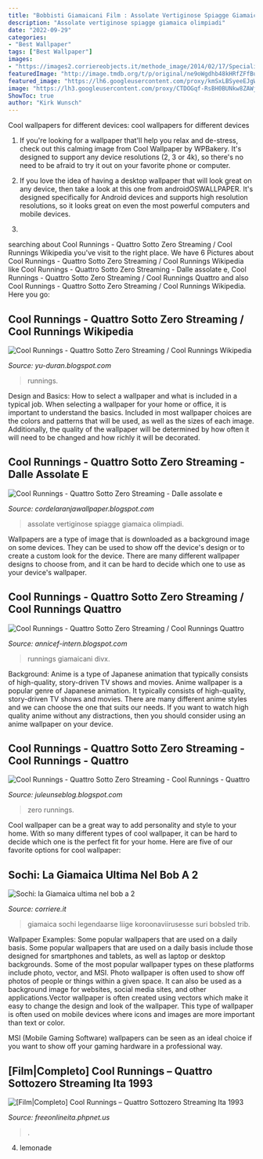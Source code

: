 ```yaml
---
title: "Bobbisti Giamaicani Film : Assolate Vertiginose Spiagge Giamaica Olimpiadi"
description: "Assolate vertiginose spiagge giamaica olimpiadi"
date: "2022-09-29"
categories:
- "Best Wallpaper"
tags: ["Best Wallpaper"]
images:
- "https://images2.corriereobjects.it/methode_image/2014/02/17/Speciali/Foto Gallery/d4b02fefc5bf17064c0f6a706700f787_MGzoom.jpg?v=20140217195014"
featuredImage: "http://image.tmdb.org/t/p/original/ne9oWgdhb48kHRfZFfBuMW192nW.jpg"
featured_image: "https://lh6.googleusercontent.com/proxy/kmSxLBSyeeEJgWVfbJn7mxuUm4U2OUUByudunOYZAtpyc8MqHAB_7ZCxuu8NOa1-KTNXK4WTd1YOpDVGrL2Xa175vus=w1200-h630-p-k-no-nu"
image: "https://lh3.googleusercontent.com/proxy/CTDOGqf-RsBH0BUNkw8ZAWj2FTvHDLQ8NAzg_CgHB2S_XiGEM4LxoM1TlhqZhX0dgdIkee5tVdCXbyxfoZBqU0C4ddnJ7phz4KhzdhMYRJUM4QrBiGtrqYWKbqIhllQVj9CTAItQqoPsDpz0nRMmIZ9AqKtr=s0-d"
ShowToc: true
author: "Kirk Wunsch"
---
```



Cool wallpapers for different devices:
cool wallpapers for different devices 

1. If you're looking for a wallpaper that'll help you relax and de-stress, check out this calming image from Cool Wallpaper by WPBakery. It's designed to support any device resolutions (2, 3 or 4k), so there's no need to be afraid to try it out on your favorite phone or computer.

2. If you love the idea of having a desktop wallpaper that will look great on any device, then take a look at this one from androidOSWALLPAPER. It's designed specifically for Android devices and supports high resolution resolutions, so it looks great on even the most powerful computers and mobile devices.

3.

	

		
searching about Cool Runnings - Quattro Sotto Zero Streaming / Cool Runnings Wikipedia you've visit to the right place. We have 6 Pictures about Cool Runnings - Quattro Sotto Zero Streaming / Cool Runnings Wikipedia like Cool Runnings - Quattro Sotto Zero Streaming - Dalle assolate e, Cool Runnings - Quattro Sotto Zero Streaming / Cool Runnings Quattro and also Cool Runnings - Quattro Sotto Zero Streaming / Cool Runnings Wikipedia. Here you go:
		
    
## Cool Runnings - Quattro Sotto Zero Streaming / Cool Runnings Wikipedia

<img loading=lazy src="https://lh6.googleusercontent.com/proxy/kmSxLBSyeeEJgWVfbJn7mxuUm4U2OUUByudunOYZAtpyc8MqHAB_7ZCxuu8NOa1-KTNXK4WTd1YOpDVGrL2Xa175vus=w1200-h630-p-k-no-nu" onerror="this.onerror=null;this.src='https://tse2.mm.bing.net/th?id=OIP.OFYe95DpMZ58jzVR2_29GgAAAA&amp;pid=15.1';" alt="Cool Runnings - Quattro Sotto Zero Streaming / Cool Runnings Wikipedia">

_Source: yu-duran.blogspot.com_

>runnings. 

	

Design and Basics: How to select a wallpaper and what is included in a typical job.
When selecting a wallpaper for your home or office, it is important to understand the basics. Included in most wallpaper choices are the colors and patterns that will be used, as well as the sizes of each image. Additionally, the quality of the wallpaper will be determined by how often it will need to be changed and how richly it will be decorated.

    
## Cool Runnings - Quattro Sotto Zero Streaming - Dalle Assolate E

<img loading=lazy src="https://lh3.googleusercontent.com/proxy/CTDOGqf-RsBH0BUNkw8ZAWj2FTvHDLQ8NAzg_CgHB2S_XiGEM4LxoM1TlhqZhX0dgdIkee5tVdCXbyxfoZBqU0C4ddnJ7phz4KhzdhMYRJUM4QrBiGtrqYWKbqIhllQVj9CTAItQqoPsDpz0nRMmIZ9AqKtr=s0-d" onerror="this.onerror=null;this.src='https://tse2.mm.bing.net/th?id=OIP.ONl5ghmYUZ8sUdrruRiuVwHaG0&amp;pid=15.1';" alt="Cool Runnings - Quattro Sotto Zero Streaming - Dalle assolate e">

_Source: cordelaranjawallpaper.blogspot.com_

>assolate vertiginose spiagge giamaica olimpiadi. 

	

Wallpapers are a type of image that is downloaded as a background image on some devices. They can be used to show off the device's design or to create a custom look for the device. There are many different wallpaper designs to choose from, and it can be hard to decide which one to use as your device's wallpaper.

    
## Cool Runnings - Quattro Sotto Zero Streaming / Cool Runnings Quattro

<img loading=lazy src="http://image.tmdb.org/t/p/original/ne9oWgdhb48kHRfZFfBuMW192nW.jpg" onerror="this.onerror=null;this.src='https://tse1.mm.bing.net/th?id=OIP.TAn0acZo-i-I6totDN5ttQHaLH&amp;pid=15.1';" alt="Cool Runnings - Quattro Sotto Zero Streaming / Cool Runnings Quattro">

_Source: annicef-intern.blogspot.com_

>runnings giamaicani divx. 

	

Background: Anime is a type of Japanese animation that typically consists of high-quality, story-driven TV shows and movies.
Anime wallpaper is a popular genre of Japanese animation. It typically consists of high-quality, story-driven TV shows and movies. There are many different anime styles and we can choose the one that suits our needs. If you want to watch high quality anime without any distractions, then you should consider using an anime wallpaper on your device.

    
## Cool Runnings - Quattro Sotto Zero Streaming - Cool Runnings - Quattro

<img loading=lazy src="https://2.bp.blogspot.com/_E6bZCQAWz5k/TEVdIGYe-qI/AAAAAAAAH6U/wu992L9M858/s400/Cool+runnings.jpg" onerror="this.onerror=null;this.src='https://tse1.mm.bing.net/th?id=OIP.9C2F7MZH3sPe45THDNPIiQHaE_&amp;pid=15.1';" alt="Cool Runnings - Quattro Sotto Zero Streaming - Cool Runnings - Quattro">

_Source: juleunseblog.blogspot.com_

>zero runnings. 

	

Cool wallpaper can be a great way to add personality and style to your home. With so many different types of cool wallpaper, it can be hard to decide which one is the perfect fit for your home. Here are five of our favorite options for cool wallpaper: 

    
## Sochi: La Giamaica Ultima Nel Bob A 2

<img loading=lazy src="https://images2.corriereobjects.it/methode_image/2014/02/17/Speciali/Foto Gallery/d4b02fefc5bf17064c0f6a706700f787_MGzoom.jpg?v=20140217195014" onerror="this.onerror=null;this.src='https://tse3.mm.bing.net/th?id=OIP.oxyWWBJ5Ef5oPEKQNnbmagHaEM&amp;pid=15.1';" alt="Sochi: la Giamaica ultima nel bob a 2">

_Source: corriere.it_

>giamaica sochi legendaarse liige koroonaviirusesse suri bobsled trib. 

	

Wallpaper Examples: Some popular wallpapers that are used on a daily basis.
Some popular wallpapers that are used on a daily basis include those designed for smartphones and tablets, as well as laptop or desktop backgrounds. Some of the most popular wallpaper types on these platforms include photo, vector, and MSI. 
Photo wallpaper is often used to show off photos of people or things within a given space. It can also be used as a background image for websites, social media sites, and other applications.Vector wallpaper is often created using vectors which make it easy to change the design and look of the wallpaper. This type of wallpaper is often used on mobile devices where icons and images are more important than text or color. 

MSI (Mobile Gaming Software) wallpapers can be seen as an ideal choice if you want to show off your gaming hardware in a professional way.

    
## [Film|Completo] Cool Runnings – Quattro Sottozero Streaming Ita 1993

<img loading=lazy src="https://i1.wp.com/image.tmdb.org/t/p/w300/t4BbM1vpXiMWXCUWdT9PSdamIhG.jpg" onerror="this.onerror=null;this.src='https://tse2.mm.bing.net/th?id=OIP.oasf9wQfXVQtVe1muHmtIQEsHC&amp;pid=15.1';" alt="[Film|Completo] Cool Runnings – Quattro Sottozero Streaming Ita 1993">

_Source: freeonlineita.phpnet.us_

>. 

	

4. lemonade 

